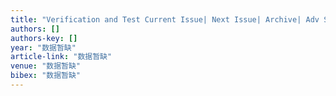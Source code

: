```yaml
---
title: "Verification and Test Current Issue| Next Issue| Archive| Adv Search<< Previous Articles| Next Articles>>"
authors: []
authors-key: []
year: "数据暂缺"
article-link: "数据暂缺"
venue: "数据暂缺"
bibex: "数据暂缺"
---
```

